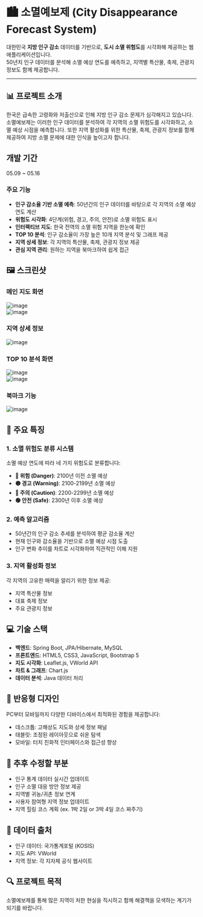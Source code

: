 # 🏙️ 소멸예보제 (City Disappearance Forecast System)
대한민국 **지방 인구 감소** 데이터를 기반으로, **도시 소멸 위험도**를 시각화해 제공하는 웹 애플리케이션입니다.  
50년치 인구 데이터를 분석해 소멸 예상 연도를 예측하고, 지역별 특산물, 축제, 관광지 정보도 함께 제공합니다.

---

## 📊 프로젝트 소개

한국은 급속한 고령화와 저출산으로 인해 지방 인구 감소 문제가 심각해지고 있습니다. 소멸예보제는 이러한 인구 데이터를 분석하여 각 지역의 소멸 위험도를 시각화하고, 소멸 예상 시점을 예측합니다. 또한 지역 활성화를 위한 특산물, 축제, 관광지 정보를 함께 제공하여 지방 소멸 문제에 대한 인식을 높이고자 합니다.

## 개발 기간
05.09 ~ 05.16

### 주요 기능

- **인구 감소율 기반 소멸 예측**: 50년간의 인구 데이터를 바탕으로 각 지역의 소멸 예상 연도 계산
- **위험도 시각화**: 4단계(위험, 경고, 주의, 안전)로 소멸 위험도 표시
- **인터랙티브 지도**: 한국 전역의 소멸 위험 지역을 한눈에 확인
- **TOP 10 분석**: 인구 감소율이 가장 높은 10개 지역 분석 및 그래프 제공
- **지역 상세 정보**: 각 지역의 특산물, 축제, 관광지 정보 제공
- **관심 지역 관리**: 원하는 지역을 북마크하여 쉽게 접근

## 🖼️ 스크린샷

### 메인 지도 화면
![image](https://github.com/user-attachments/assets/7aa2d989-88d3-4d01-b732-09deddaa3cd1)
<br>
![image](https://github.com/user-attachments/assets/2f071d17-2a0a-44da-8173-1cf602c3235e)




### 지역 상세 정보
![image](https://github.com/user-attachments/assets/f3d88e2c-f2f0-443a-a66d-7907a3263263)


### TOP 10 분석 화면
![image](https://github.com/user-attachments/assets/d074cc2f-2018-4510-ba99-84d1531a336c)
<br>
![image](https://github.com/user-attachments/assets/bff2b57f-2434-46a6-9ea6-ce9f2c372058)



### 북마크 기능
![image](https://github.com/user-attachments/assets/0efdee1d-60f7-48f7-b542-0af090567ffe)

## 🌟 주요 특징

### 1. 소멸 위험도 분류 시스템

소멸 예상 연도에 따라 네 가지 위험도로 분류합니다:

- **🔴 위험 (Danger)**: 2100년 이전 소멸 예상
- **🟡 경고 (Warning)**: 2100-2199년 소멸 예상
- **🔵 주의 (Caution)**: 2200-2299년 소멸 예상
- **🟢 안전 (Safe)**: 2300년 이후 소멸 예상

### 2. 예측 알고리즘

- 50년간의 인구 감소 추세를 분석하여 평균 감소율 계산
- 현재 인구와 감소율을 기반으로 소멸 예상 시점 도출
- 인구 변화 추이를 차트로 시각화하여 직관적인 이해 지원

### 3. 지역 활성화 정보

각 지역의 고유한 매력을 알리기 위한 정보 제공:
- 지역 특산물 정보
- 대표 축제 정보
- 주요 관광지 정보

## 💻 기술 스택

- **백엔드**: Spring Boot, JPA/Hibernate, MySQL
- **프론트엔드**: HTML5, CSS3, JavaScript, Bootstrap 5
- **지도 시각화**: Leaflet.js, VWorld API
- **차트 & 그래프**: Chart.js
- **데이터 분석**: Java 데이터 처리

## 📱 반응형 디자인

PC부터 모바일까지 다양한 디바이스에서 최적화된 경험을 제공합니다:
- 데스크톱: 고해상도 지도와 상세 정보 패널
- 태블릿: 조정된 레이아웃으로 쉬운 탐색
- 모바일: 터치 친화적 인터페이스와 접근성 향상

## 🌱 추후 수정할 부분

- 인구 통계 데이터 실시간 업데이트
- 인구 소멸 대응 방안 정보 제공
- 지역별 귀농/귀촌 정보 연계
- 사용자 참여형 지역 정보 업데이트
- 지역 힐링 코스 계획 (ex. 1박 2일 or 3박 4일 코스 짜주기)

## 📝 데이터 출처

- 인구 데이터: 국가통계포털 (KOSIS)
- 지도 API: VWorld
- 지역 정보: 각 지자체 공식 웹사이트



## 🔍 프로젝트 목적

소멸예보제를 통해 많은 지역이 처한 현실을 직시하고 함께 해결책을 모색하는 계기가 되기를 바랍니다.
